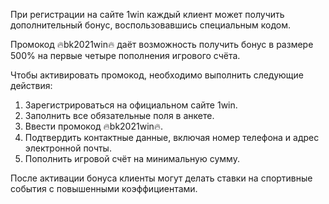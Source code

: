 При регистрации на сайте 1win каждый клиент может получить дополнительный бонус, воспользовавшись специальным кодом.

Промокод 🔥bk2021win🔥 даёт возможность получить бонус в размере 500% на первые четыре пополнения игрового счёта.

Чтобы активировать промокод, необходимо выполнить следующие действия:
1. Зарегистрироваться на официальном сайте 1win.
2. Заполнить все обязательные поля в анкете.
3. Ввести промокод 🔥bk2021win🔥.
4. Подтвердить контактные данные, включая номер телефона и адрес электронной почты.
5. Пополнить игровой счёт на минимальную сумму.

После активации бонуса клиенты могут делать ставки на спортивные события с повышенными коэффициентами.
